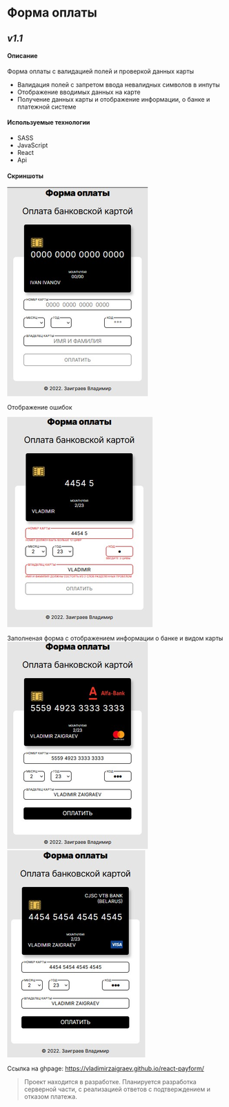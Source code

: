 # Форма оплаты

## _v1.1_

#### Описание

Форма оплаты с валидацией полей и проверкой данных карты

- Валидация полей с запретом ввода невалидных символов в инпуты
- Отображение вводимых данных на карте
- Получение данных карты и отображение информации, о банке и платежной системе

#### Используемые технологии

- SASS
- JavaScript
- React
- Api

#### Скриншоты

![Image alt](https://github.com/VladimirZaigraev/react-payform/blob/master/screenshot/1.jpg)

Отображение ошибок

![Image alt](https://github.com/VladimirZaigraev/react-payform/blob/master/screenshot/2.jpg)

Заполненая форма с отображением информации о банке и видом карты
![Image alt](https://github.com/VladimirZaigraev/react-payform/blob/master/screenshot/4.jpg)
![Image alt](https://github.com/VladimirZaigraev/react-payform/blob/master/screenshot/3.jpg)

Ссылка на ghpage: https://vladimirzaigraev.github.io/react-payform/

> Проект находится в разработке.
> Планируется разработка серверной части, с реализацией ответов с подтверждением и отказом платежа.
